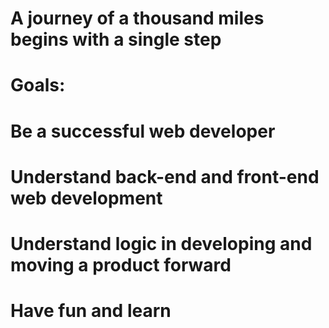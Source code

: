 # A journey of a thousand miles begins with a single step

# Goals:
# Be a successful web developer
# Understand back-end and front-end web development
# Understand logic in developing and moving a product forward
# Have fun and learn
